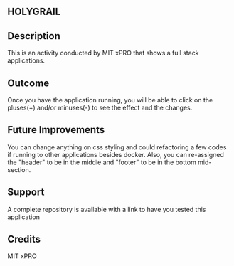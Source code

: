 ## HOLYGRAIL
<h2>Description</h2>
<p>This is an activity conducted by MIT xPRO that shows a full stack applications.</p>
<h2>Outcome</h2>
<p>Once you have the application running, you will be able to click on the pluses(+) and/or minuses(-) to see the effect and the changes.</p>
<h2>Future Improvements</h2>
<p>You can change anything on css styling and could refactoring a few codes if running to other applications besides docker. Also, you can re-assigned the "header" to be in the middle and "footer" to be in the bottom mid-section.</p>
<h2>Support</h2>
<p>A complete repository is available with a link to have you tested this application</p>
<h2>Credits</h2>
<p>MIT xPRO</p>